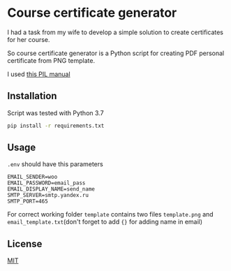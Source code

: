 # 


# Course certificate generator

I had a task from my wife to develop a simple solution to create certificates for her course.

So course certificate generator is a Python script for creating PDF personal certificate from PNG template.

I used [this PIL manual](https://www.geeksforgeeks.org/create-certificates-using-python-pil/) 
## Installation

Script was tested with Python 3.7

```bash
pip install -r requirements.txt
```

## Usage

`.env` should have this parameters
```
EMAIL_SENDER=woo
EMAIL_PASSWORD=email_pass
EMAIL_DISPLAY_NAME=send_name
SMTP_SERVER=smtp.yandex.ru
SMTP_PORT=465
```

For correct working folder `template` contains two files `template.png` and `email_template.txt`(don't forget to add `{}` for adding name in email)

## License
[MIT](https://choosealicense.com/licenses/mit/)